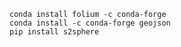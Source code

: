 ```commandline
conda install folium -c conda-forge
conda install -c conda-forge geojson
pip install s2sphere
```